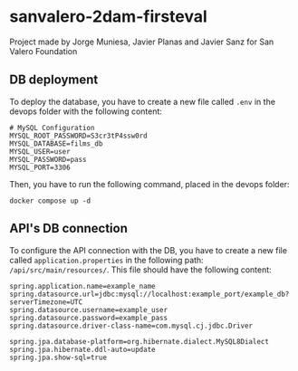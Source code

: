 # sanvalero-2dam-firsteval
Project made by Jorge Muniesa, Javier Planas and Javier Sanz for San Valero Foundation

## DB deployment
To deploy the database, you have to create a new file called `.env` in the devops folder with the following content:
```
# MySQL Configuration
MYSQL_ROOT_PASSWORD=S3cr3tP4ssw0rd
MYSQL_DATABASE=films_db
MYSQL_USER=user
MYSQL_PASSWORD=pass
MYSQL_PORT=3306
```
Then, you have to run the following command, placed in the devops folder:
```
docker compose up -d
```

## API's DB connection
To configure the API connection with the DB, you have to create a new file called `application.properties` in the following path: `/api/src/main/resources/`. This file should have the following content:
```
spring.application.name=example_name
spring.datasource.url=jdbc:mysql://localhost:example_port/example_db?serverTimezone=UTC
spring.datasource.username=example_user
spring.datasource.password=example_pass
spring.datasource.driver-class-name=com.mysql.cj.jdbc.Driver

spring.jpa.database-platform=org.hibernate.dialect.MySQL8Dialect
spring.jpa.hibernate.ddl-auto=update
spring.jpa.show-sql=true

```
